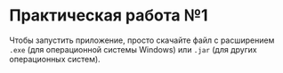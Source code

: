 # Практическая работа №1

Чтобы запустить приложение, просто скачайте файл с расширением
`.exe` (для операционной системы Windows) или
`.jar` (для других операционных систем).
